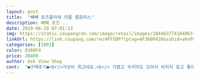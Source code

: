 ```yaml
---
layout: post 
title:  "빼빼 로즈플라워 러플 롱원피스" 
description: 빼빼 로즈 ..
date: 2020-06-29 07:01:13 
img: https://static.coupangcdn.com/image/retail/images/184463774184063-5ab74c0c-a0a9-4f3e-ab6b-b9471b794d49.jpg 
linkUrl: https://link.coupang.com/re/AFFSDP?lptag=AF3600438&subid=ahnPublicAsk&pageKey=1384721796&itemId=2419488763&vendorItemId=70413671757&traceid=V0-113-642d21f5cda04ff7 
categories: [1001] 
color: 03A9F4 
price: 28400 
author: Ask View Shop 
cont:  "●구매후기●<br/>가성비 최고네요.<br/> 가볍고 속치마도 있어서 비치지 않고 좋아요.<br/><br/>걱정했던부분이 팔뚝이었는데  다행히 쪼금 여유있게맞아요<br/>기분이 넘모 좋습니다<br/>나는 저렴한 가격에 매우 이쁜 원피스를 겟하여<br/>날 사로잡아서 나도모르게 충동구매 해버렸는데.<br/>.<br/><br/>단점은 패턴이 화려해서 팔넣는곳 찾기가 힘듬<br/>배송은 쿠팡답게  하루만에 왔구요<br/>상품 받고 스팀 다리미로 다렸는데... <br/>쉬폰소재 인데도 주름이 많이 가있어서 다림질이 오래 걸려<br/>속비침 전혀없고 여름에도 입을 수 있음<br/>속치마도 있어서  굳입니다용<br/>암튼 기분 좋아요 잘입을게요 ㅋㅋ<br/>에서 리본으로 묶으면되요.<br/> 리본도 길어서 예쁘게 떨어지네요<br/>여기가 내팔인가.<br/>.<br/> 저기가 내팔인가 ㅋㅋㅋㅋㅋ<br/>여리여리하고 고급스러운 핏을 선보일 수 있었슴돠<br/>왼쪽 안쪽에 리본을 안에서 우측 허리쪽 구멍에 넣고 허리뒤로 빼서 등뒤로 돌려서 왼쪽<br/>움직이는데는 큰 불편감없을 정도입니다.<br/><br/>이 가격에  이런 퀄리티라니.<br/>.<br/>  너무이쁩니다<br/>이런 원피스종류 좀 겟할라고 들어왔다가<br/>입고 나갔더니 날씬해 보이고 화사하다고 칭찬들 하네요 기분이 좋았습니다.<br/><br/>재질 상당히 괜찮음 근데 주름이 잘지는 재질<br/>조금 귀찮긴 했네요... <br/>그래도 다려놓으니 깔끔하고 찰랑찰랑 합니다<br/>주름 잘져도 ... <br/> 딱히 상관없는?<br/>쿠팡 들어오자마자 로켓배송에 화려한 장미패턴의 원피스가<br/>키작은 162cm 마른 동생도 찰떡같이 입고<br/>키크고 퉁똥한 170에 65키로인 나도 찰떡같이 어울려서<br/>품절되서 아쉽겠지만 여러분<br/>하비에다가 팔뚝도 장난아닌데 여유있게 맞아요<br/>허리 리본 묶는거 땜에 헷갈려 하시는분들 계서서 팁을 하나 드리자면... <br/><br/>후기 남기는게 있어서 걍 기분좋아서 남김<br/>후기 안쓸래야 안 쓸수가 없다.<br/><br/>흰색 부해보이지않을까했는데 화사하고 예뻐용<br/>" 
---
```

